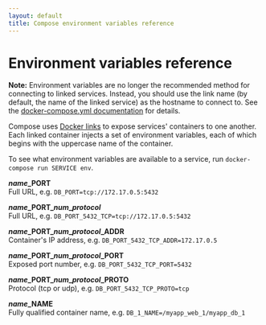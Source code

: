 ```yaml
---
layout: default
title: Compose environment variables reference
---
```


Environment variables reference
===============================

**Note:** Environment variables are no longer the recommended method for connecting to linked services. Instead, you should use the link name (by default, the name of the linked service) as the hostname to connect to. See the [docker-compose.yml documentation](yml.md#links) for details.

Compose uses [Docker links] to expose services' containers to one another. Each linked container injects a set of environment variables, each of which begins with the uppercase name of the container.

To see what environment variables are available to a service, run `docker-compose run SERVICE env`.

<b><i>name</i>\_PORT</b><br>
Full URL, e.g. `DB_PORT=tcp://172.17.0.5:5432`

<b><i>name</i>\_PORT\_<i>num</i>\_<i>protocol</i></b><br>
Full URL, e.g. `DB_PORT_5432_TCP=tcp://172.17.0.5:5432`

<b><i>name</i>\_PORT\_<i>num</i>\_<i>protocol</i>\_ADDR</b><br>
Container's IP address, e.g. `DB_PORT_5432_TCP_ADDR=172.17.0.5`

<b><i>name</i>\_PORT\_<i>num</i>\_<i>protocol</i>\_PORT</b><br>
Exposed port number, e.g. `DB_PORT_5432_TCP_PORT=5432`

<b><i>name</i>\_PORT\_<i>num</i>\_<i>protocol</i>\_PROTO</b><br>
Protocol (tcp or udp), e.g. `DB_PORT_5432_TCP_PROTO=tcp`

<b><i>name</i>\_NAME</b><br>
Fully qualified container name, e.g. `DB_1_NAME=/myapp_web_1/myapp_db_1`

[Docker links]: http://docs.docker.com/userguide/dockerlinks/
